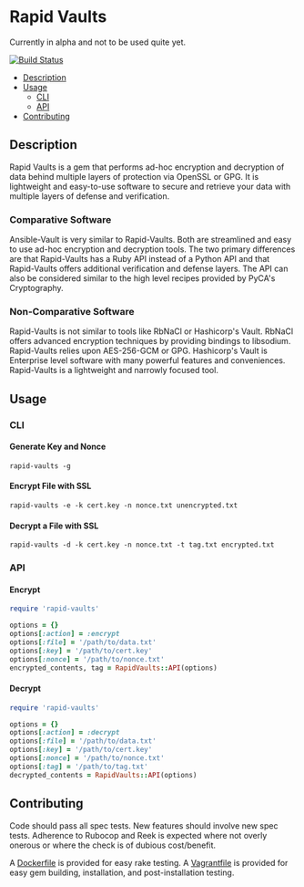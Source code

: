 # Rapid Vaults
Currently in alpha and not to be used quite yet.

[![Build Status](https://travis-ci.org/mschuchard/rapid-vaults.svg?branch=master)](https://travis-ci.org/mschuchard/rapid-vaults)

- [Description](#description)
- [Usage](#usage)
  - [CLI](#cli)
  - [API](#api)
- [Contributing](#contributing)

## Description

Rapid Vaults is a gem that performs ad-hoc encryption and decryption of data behind multiple layers of protection via OpenSSL or GPG. It is lightweight and easy-to-use software to secure and retrieve your data with multiple layers of defense and verification.

### Comparative Software

Ansible-Vault is very similar to Rapid-Vaults. Both are streamlined and easy to use ad-hoc encryption and decryption tools. The two primary differences are that Rapid-Vaults has a Ruby API instead of a Python API and that Rapid-Vaults offers additional verification and defense layers. The API can also be considered similar to the high level recipes provided by PyCA's Cryptography.

### Non-Comparative Software

Rapid-Vaults is not similar to tools like RbNaCl or Hashicorp's Vault. RbNaCl offers advanced encryption techniques by providing bindings to libsodium. Rapid-Vaults relies upon AES-256-GCM or GPG. Hashicorp's Vault is Enterprise level software with many powerful features and conveniences. Rapid-Vaults is a lightweight and narrowly focused tool.

## Usage

### CLI

#### Generate Key and Nonce
`rapid-vaults -g`

#### Encrypt File with SSL

`rapid-vaults -e -k cert.key -n nonce.txt unencrypted.txt`

#### Decrypt a File with SSL

`rapid-vaults -d -k cert.key -n nonce.txt -t tag.txt encrypted.txt`

### API

#### Encrypt

```ruby
require 'rapid-vaults'

options = {}
options[:action] = :encrypt
options[:file] = '/path/to/data.txt'
options[:key] = '/path/to/cert.key'
options[:nonce] = '/path/to/nonce.txt'
encrypted_contents, tag = RapidVaults::API(options)
```

#### Decrypt

```ruby
require 'rapid-vaults'

options = {}
options[:action] = :decrypt
options[:file] = '/path/to/data.txt'
options[:key] = '/path/to/cert.key'
options[:nonce] = '/path/to/nonce.txt'
options[:tag] = '/path/to/tag.txt'
decrypted_contents = RapidVaults::API(options)
```

## Contributing
Code should pass all spec tests. New features should involve new spec tests. Adherence to Rubocop and Reek is expected where not overly onerous or where the check is of dubious cost/benefit.

A [Dockerfile](Dockerfile) is provided for easy rake testing. A [Vagrantfile](Vagrantfile) is provided for easy gem building, installation, and post-installation testing.
